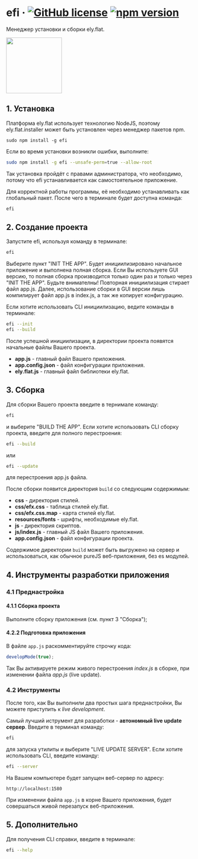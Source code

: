# efi &middot; [![GitHub license](https://img.shields.io/badge/license-Apache_2.0-green.svg)](https://github.com/DiegoLing33/efi/blob/master/LICENSE) [![npm version](https://img.shields.io/npm/v/efi.svg?style=flat)](https://www.npmjs.com/package/efi)
Менеджер установки и сборки ely.flat.

<img src="https://i.ibb.co/gR42Yx0/efi.jpg" height="150">

## 1. Установка
Платформа ely.flat использует технологию NodeJS, поэтому ely.flat.installer может быть установлен через менеджер
пакетов npm.
```
sudo npm install -g efi 
```
Если во время установки возникли ошибки, выполните:
```bash
sudo npm install -g efi --unsafe-perm=true --allow-root
```
Так установка пройдёт с правами администратора, что необходимо, потому что efi устанавливается как самостоятельное приложение.

Для корректной работы программы, её необходимо устанавливать как глобальный пакет. После чего в терминале будет доступна
команда:
```bash
efi
```

## 2. Создание проекта   

Запустите efi, используя команду в терминале:
```bash
efi
```
Выберите пункт "INIT THE APP". Будет инициилизировано начальное приложение и выполнена полная сборка. Если
Вы используете GUI версию, то полная сборка производится только один раз и только через "INIT THE APP". Будьте внимателны!
Повторная инициилизация стирает файл app.js. Далее, использование сборки в GUI версии лишь компилирует файл app.js в index.js,
а так же копирует конфигурацию.

Если хотите использовать CLI инициилизацию, ведите команды в терминале:
```bash
efi --init
efi --build
```
После успешной инициилизации, в директории проекта появятся начальные файлы Вашего проекта.

- **app.js** - главный файл Вашего приложения.
- **app.config.json** - файл конфигурации приложения.
- **ely.flat.js** - главный файл библиотеки ely.flat.

## 3. Сборка
Для сборки Вашего проекта введите в тернимале команду:
```bash
efi
```
и выберите "BUILD THE APP". Если хотите
использовать CLI сборку проекта, введите для полного перестроения:
```bash
efi --build
```
или
```bash
efi --update
```
для перестроения app.js файла.

После сборки появится директория `build` со следующим содержимым:
- **css** - директория стилей.
- **css/efx.css** - таблица стилей ely.flat.
- **css/efx.css.map** - карта стилей ely.flat.
- **resources/fonts** - шрифты, необходимые ely.flat.
- **js** - директория скриптов.
- **js/index.js** - главный JS файл Вашего приложения.
- **app.config.json** - файл конфигурации проекта.

Содержимое директории `build` может быть выгружено на сервер и использоваться, как обычное pureJS веб-приложения, без es модулей.


## 4. Инструменты разработки приложения

### 4.1 Преднастройка
#### 4.1.1 Сборка проекта
Выполните сборку приложения (см. пункт 3 "Сборка");
#### 4.2.2 Подготовка приложения 
В файле `app.js` раскомментируйте строчку кода:
```javascript
developMode(true);
``` 
Так Вы активируете режим живого перестроения *index.js* в сборке, при изменении файла *app.js* (live update). 

### 4.2 Инструменты
 
После того, как Вы выполнили два простых шага преднастройки, Вы можете приступить к *live development*.

Самый лучший иструмент для разработки - **автономный live update сервер**. Введите в терминал команду:
```bash
efi
```
для запуска утилиты и выберите "LIVE UPDATE SERVER".
Если хотите использовать CLI, введите команду:
```bash
efi --server
```

На Вашем компьютере будет запущен веб-сервер по адресу:

```url
http://localhost:1580
```

При изменении файла `app.js` в корне Вашего приложения, будет совершаться живой перезапуск веб-приложения.

## 5. Дополнительно
Для получения CLI справки, введите в терминале:
```bash
efi --help
```
